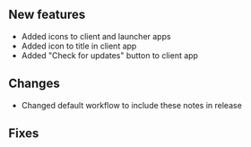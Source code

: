 ## New features

- Added icons to client and launcher apps
- Added icon to title in client app
- Added "Check for updates" button to client app

## Changes

- Changed default workflow to include these notes in release

## Fixes